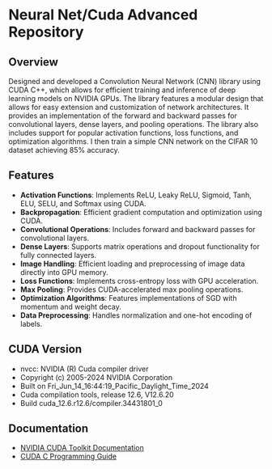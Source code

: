 # Neural Net/Cuda Advanced Repository

## Overview
Designed and developed a Convolution Neural Network (CNN) library using CUDA C++, which allows for efficient training and inference of deep learning models on NVIDIA GPUs. The library features a modular design that allows for easy extension and customization of network architectures. It provides an implementation of the forward and backward passes for convolutional layers, dense layers, and pooling operations. The library also includes support for popular activation functions, loss functions, and optimization algorithms. I then train a simple CNN network on the CIFAR 10 dataset achieving 85% accuracy.

## Features
- **Activation Functions**: Implements ReLU, Leaky ReLU, Sigmoid, Tanh, ELU, SELU, and Softmax using CUDA.
- **Backpropagation**: Efficient gradient computation and optimization using CUDA.
- **Convolutional Operations**: Includes forward and backward passes for convolutional layers.
- **Dense Layers**: Supports matrix operations and dropout functionality for fully connected layers.
- **Image Handling**: Efficient loading and preprocessing of image data directly into GPU memory.
- **Loss Functions**: Implements cross-entropy loss with GPU acceleration.
- **Max Pooling**: Provides CUDA-accelerated max pooling operations.
- **Optimization Algorithms**: Features implementations of SGD with momentum and weight decay.
- **Data Preprocessing**: Handles normalization and one-hot encoding of labels.

## CUDA Version
- nvcc: NVIDIA (R) Cuda compiler driver
- Copyright (c) 2005-2024 NVIDIA Corporation
- Built on Fri_Jun_14_16:44:19_Pacific_Daylight_Time_2024
- Cuda compilation tools, release 12.6, V12.6.20
- Build cuda_12.6.r12.6/compiler.34431801_0

## Documentation
- [NVIDIA CUDA Toolkit Documentation](https://docs.nvidia.com/cuda/index.html)
- [CUDA C Programming Guide](https://docs.nvidia.com/cuda/cuda-c-programming-guide/index.html)

